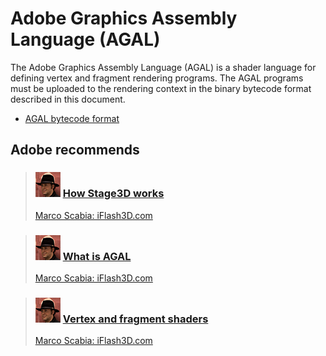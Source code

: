 # Adobe Graphics Assembly Language (AGAL)

The Adobe Graphics Assembly Language (AGAL) is a shader language for defining
vertex and fragment rendering programs. The AGAL programs must be uploaded to
the rendering context in the binary bytecode format described in this document.

- [AGAL bytecode format](./agal-bytecode-format.md)

## Adobe recommends

> ### ![](../../img/marco_scabia.png) [How Stage3D works](http://goo.gl/KB34I)
>
> [Marco Scabia: iFlash3D.com](http://goo.gl/sVKdP)

> ### ![](../../img/marco_scabia.png) [What is AGAL](http://goo.gl/kgZ3Y)
>
> [Marco Scabia: iFlash3D.com](http://goo.gl/sVKdP)

> ### ![](../../img/marco_scabia.png) [Vertex and fragment shaders](http://goo.gl/EfT4p)
>
> [Marco Scabia: iFlash3D.com](http://goo.gl/sVKdP)

